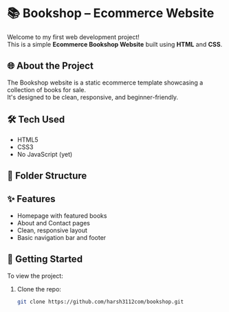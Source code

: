 # 📚 Bookshop – Ecommerce Website

Welcome to my first web development project!  
This is a simple **Ecommerce Bookshop Website** built using **HTML** and **CSS**.

## 🌐 About the Project

The Bookshop website is a static ecommerce template showcasing a collection of books for sale.  
It's designed to be clean, responsive, and beginner-friendly.

## 🛠️ Tech Used

- HTML5
- CSS3
- No JavaScript (yet)

## 📁 Folder Structure


## ✨ Features

- Homepage with featured books
- About and Contact pages
- Clean, responsive layout
- Basic navigation bar and footer

## 🚀 Getting Started

To view the project:

1. Clone the repo:
   ```bash
   git clone https://github.com/harsh3112com/bookshop.git
